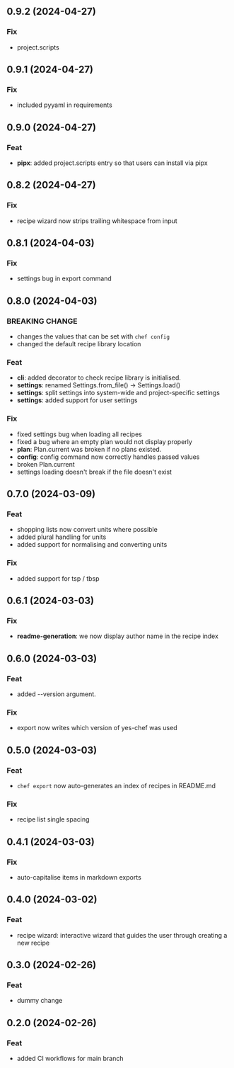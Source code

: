 ## 0.9.2 (2024-04-27)

### Fix

- project.scripts

## 0.9.1 (2024-04-27)

### Fix

- included pyyaml in requirements

## 0.9.0 (2024-04-27)

### Feat

- **pipx**: added project.scripts entry so that users can install via pipx

## 0.8.2 (2024-04-27)

### Fix

- recipe wizard now strips trailing whitespace from input

## 0.8.1 (2024-04-03)

### Fix

- settings bug in export command

## 0.8.0 (2024-04-03)

### BREAKING CHANGE

- changes the values that can be set with `chef config`
- changed the default recipe library location

### Feat

- **cli**: added decorator to check recipe library is initialised.
- **settings**: renamed Settings.from_file() -> Settings.load()
- **settings**: split settings into system-wide and project-specific settings
- **settings**: added support for user settings

### Fix

- fixed settings bug when loading all recipes
- fixed a bug where an empty plan would not display properly
- **plan**: Plan.current was broken if no plans existed.
- **config**: config command now correctly handles passed values
- broken Plan.current
- settings loading doesn't break if the file doesn't exist

## 0.7.0 (2024-03-09)

### Feat

- shopping lists now convert units where possible
- added plural handling for units
- added support for normalising and converting units

### Fix

- added support for tsp / tbsp

## 0.6.1 (2024-03-03)

### Fix

- **readme-generation**: we now display author name in the recipe index

## 0.6.0 (2024-03-03)

### Feat

- added --version argument.

### Fix

- export now writes which version of yes-chef was used

## 0.5.0 (2024-03-03)

### Feat

- `chef export` now auto-generates an index of recipes in README.md

### Fix

- recipe list single spacing

## 0.4.1 (2024-03-03)

### Fix

- auto-capitalise items in markdown exports

## 0.4.0 (2024-03-02)

### Feat

- recipe wizard: interactive wizard that guides the user through creating a new recipe

## 0.3.0 (2024-02-26)

### Feat

- dummy change

## 0.2.0 (2024-02-26)

### Feat

- added CI workflows for main branch
